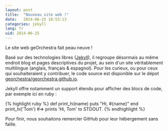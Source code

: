 ```yaml
---
layout: post
title:  "Nouveau site web !"
date:   2014-06-25 18:53:13
categories: jekyll
lang: fr
uid: 2014-06-25
---
```


Le site web geOrchestra fait peau neuve !

<!--more-->

Basé sur des technologies libres ([Jekyll](http://jekyllrb.com/)), il regroupe désormais au même endroit blog et pages descriptives du projet, au sein d'un site véritablement multilingue (anglais, français & espagnol). Pour les curieux, ou pour ceux qui souhaiteraient y contribuer, le code source est disponible sur le dépot [georchestra/georchestra.github.io](https://github.com/georchestra/georchestra.github.io).

Jekyll offre notamment un support étendu pour afficher des blocs de code, par exemple ici en ruby :

{% highlight ruby %}
def print_hi(name)
  puts "Hi, #{name}"
end
print_hi('Tom')
#=> prints 'Hi, Tom' to STDOUT.
{% endhighlight %}

Pour finir, nous souhaitons remercier GitHub pour leur hébergement sans faille.

